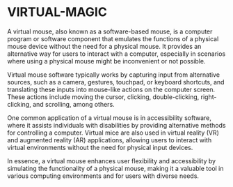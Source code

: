 # VIRTUAL-MAGIC
A virtual mouse, also known as a software-based mouse, is a computer program or software component that emulates the functions of a physical mouse device without the need for a physical mouse. It provides an alternative way for users to interact with a computer, especially in scenarios where using a physical mouse might be inconvenient or not possible.

Virtual mouse software typically works by capturing input from alternative sources, such as a camera, gestures, touchpad, or keyboard shortcuts, and translating these inputs into mouse-like actions on the computer screen. These actions include moving the cursor, clicking, double-clicking, right-clicking, and scrolling, among others. 

One common application of a virtual mouse is in accessibility software, where it assists individuals with disabilities by providing alternative methods for controlling a computer. Virtual mice are also used in virtual reality (VR) and augmented reality (AR) applications, allowing users to interact with virtual environments without the need for physical input devices.

In essence, a virtual mouse enhances user flexibility and accessibility by simulating the functionality of a physical mouse, making it a valuable tool in various computing environments and for users with diverse needs.
